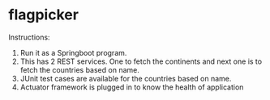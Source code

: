 # flagpicker

Instructions: 
1. Run it as a Springboot program.
2. This has 2 REST services. One to fetch the continents and next one is to fetch the countries based on name.
3. JUnit test cases are available for the countries based on name.
4. Actuator framework is plugged in to know the health of application
